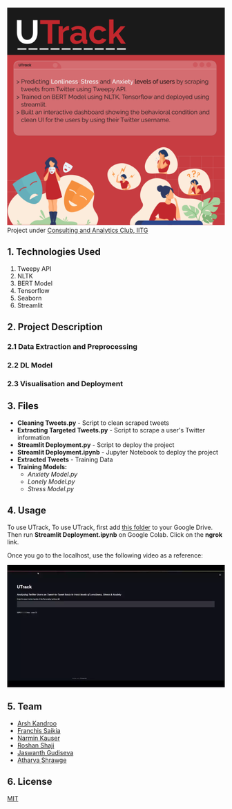 ![alt text](https://github.com/Arsh2k01/UTrack/blob/main/UTrack-Description.jpg) <br />
Project under [Consulting and Analytics Club, IITG](https://github.com/caciitg)

## 1. Technologies Used

1. Tweepy API
2. NLTK
3. BERT Model
4. Tensorflow
6. Seaborn
5. Streamlit

## 2. Project Description
### 2.1 Data Extraction and Preprocessing
### 2.2 DL Model
### 2.3 Visualisation and Deployment

## 3. Files
* **Cleaning Tweets.py** - Script to clean scraped tweets
* **Extracting Targeted Tweets.py** - Script to scrape a user's Twitter information
* **Streamlit Deployment.py** - Script to deploy the project
* **Streamlit Deployment.ipynb** - Jupyter Notebook to deploy the project
* **Extracted Tweets** - Training Data
* **Training Models:**
   * *Anxiety Model.py*
   * *Lonely Model.py*
   * *Stress Model.py*

## 4. Usage
To use UTrack, To use UTrack, first add [this folder](https://tinyurl.com/utrackmodels) to your Google Drive.  <br />
Then run **Streamlit Deployment.ipynb** on Google Colab. Click on the **ngrok** link. <br />

Once you go to the localhost, use the following video as a reference:
  
  ![demo video](https://github.com/Arsh2k01/UTrack/blob/main/UTrack_Working.webp)


## 5. Team
* [Arsh Kandroo](https://github.com/Arsh2k01)
* [Franchis Saikia](https://github.com/Francode007)
* [Narmin Kauser](https://github.com/narmin24)
* [Roshan Shaji](https://github.com/roshan-shaji)
* [Jaswanth Gudiseva](https://github.com/jaswanth-gudiseva)
* [Atharva Shrawge](https://github.com/haxer-max)

## 6. License
[MIT](https://choosealicense.com/licenses/mit/)

